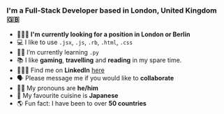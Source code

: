 ### I'm a Full-Stack Developer based in London, United Kingdom 🇬🇧

- 👨🏻‍💻 **I'm currently looking for a position in London or Berlin**
- 💻 I like to use <code>.jsx</code>, <code>.js</code>, <code>.rb</code>, <code>.html</code>, <code>.css</code>
- 👨‍🎓 I’m currently learning <code>.py</code>
- 📚 I like **gaming**, **travelling** and **reading** in my spare time.
- 👨🏻‍💼 Find me on **LinkedIn** [here](https://www.linkedin.com/in/mrshaunlennon/)
- 🗣 Please message me if you would like to **collaborate**
- 🙆‍♂️ My pronouns are **he/him**
- 🍣 My favourite cuisine is **Japanese**
- 🌎 Fun fact: I have been to over **50 countries**
